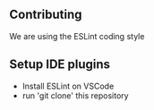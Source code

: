 ## Contributing
We are using the ESLint coding style
## Setup IDE plugins
- Install ESLint on VSCode
- run 'git clone' this repository
